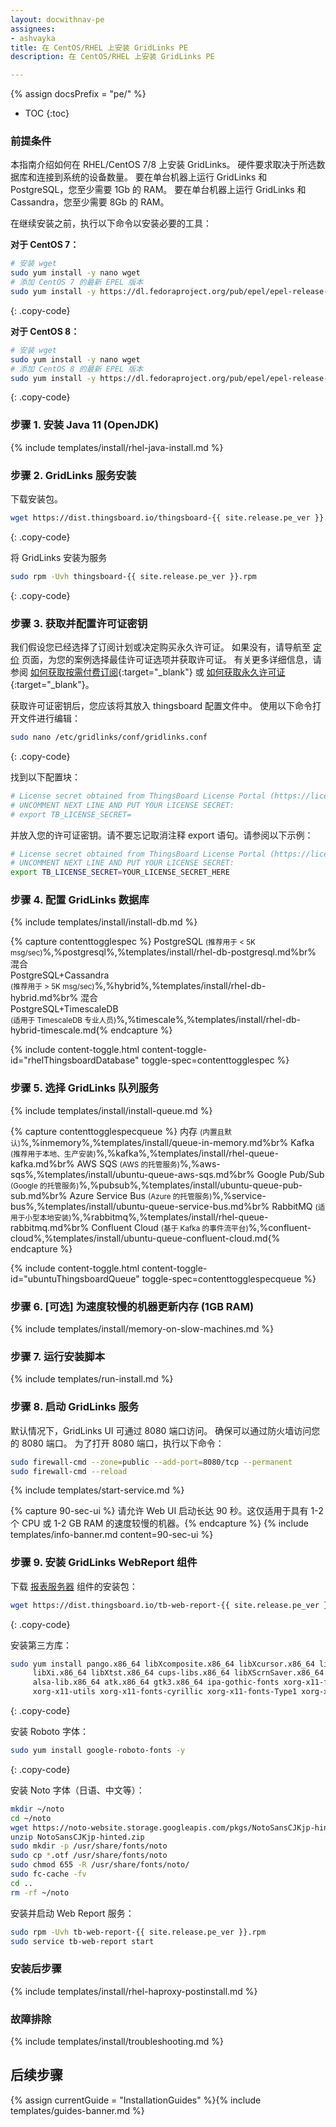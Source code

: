 ```yaml
---
layout: docwithnav-pe
assignees:
- ashvayka
title: 在 CentOS/RHEL 上安装 GridLinks PE
description: 在 CentOS/RHEL 上安装 GridLinks PE

---
```


{% assign docsPrefix = "pe/" %}

* TOC
{:toc}

### 前提条件

本指南介绍如何在 RHEL/CentOS 7/8 上安装 GridLinks。
硬件要求取决于所选数据库和连接到系统的设备数量。
要在单台机器上运行 GridLinks 和 PostgreSQL，您至少需要 1Gb 的 RAM。
要在单台机器上运行 GridLinks 和 Cassandra，您至少需要 8Gb 的 RAM。

在继续安装之前，执行以下命令以安装必要的工具：

**对于 CentOS 7：**

```bash
# 安装 wget
sudo yum install -y nano wget
# 添加 CentOS 7 的最新 EPEL 版本
sudo yum install -y https://dl.fedoraproject.org/pub/epel/epel-release-latest-7.noarch.rpm

```
{: .copy-code}

**对于 CentOS 8：**

```bash
# 安装 wget
sudo yum install -y nano wget
# 添加 CentOS 8 的最新 EPEL 版本
sudo yum install -y https://dl.fedoraproject.org/pub/epel/epel-release-latest-8.noarch.rpm

```
{: .copy-code}

### 步骤 1. 安装 Java 11 (OpenJDK) 

{% include templates/install/rhel-java-install.md %}

### 步骤 2. GridLinks 服务安装

下载安装包。

```bash
wget https://dist.thingsboard.io/thingsboard-{{ site.release.pe_ver }}.rpm
```
{: .copy-code}

将 GridLinks 安装为服务

```bash
sudo rpm -Uvh thingsboard-{{ site.release.pe_ver }}.rpm
```
{: .copy-code}

### 步骤 3. 获取并配置许可证密钥

我们假设您已经选择了订阅计划或决定购买永久许可证。
如果没有，请导航至 [定价](/pricing/) 页面，为您的案例选择最佳许可证选项并获取许可证。
有关更多详细信息，请参阅 [如何获取按需付费订阅](https://www.youtube.com/watch?v=dK-QDFGxWek){:target="_blank"} 或 [如何获取永久许可证](https://www.youtube.com/watch?v=GPe0lHolWek){:target="_blank"}。

获取许可证密钥后，您应该将其放入 thingsboard 配置文件中。
使用以下命令打开文件进行编辑：

```bash 
sudo nano /etc/gridlinks/conf/gridlinks.conf
``` 
{: .copy-code}

找到以下配置块：

```bash
# License secret obtained from ThingsBoard License Portal (https://license.thingsboard.io)
# UNCOMMENT NEXT LINE AND PUT YOUR LICENSE SECRET:
# export TB_LICENSE_SECRET=
```

并放入您的许可证密钥。请不要忘记取消注释 export 语句。请参阅以下示例：

```bash
# License secret obtained from ThingsBoard License Portal (https://license.thingsboard.io)
# UNCOMMENT NEXT LINE AND PUT YOUR LICENSE SECRET:
export TB_LICENSE_SECRET=YOUR_LICENSE_SECRET_HERE
``` 

### 步骤 4. 配置 GridLinks 数据库

{% include templates/install/install-db.md %}

{% capture contenttogglespec %}
PostgreSQL <small>(推荐用于 < 5K msg/sec)</small>%,%postgresql%,%templates/install/rhel-db-postgresql.md%br%
混合 <br>PostgreSQL+Cassandra<br><small>(推荐用于 > 5K msg/sec)</small>%,%hybrid%,%templates/install/rhel-db-hybrid.md%br%
混合 <br>PostgreSQL+TimescaleDB<br><small>(适用于 TimescaleDB 专业人员)</small>%,%timescale%,%templates/install/rhel-db-hybrid-timescale.md{% endcapture %}


{% include content-toggle.html content-toggle-id="rhelThingsboardDatabase" toggle-spec=contenttogglespec %} 

### 步骤 5. 选择 GridLinks 队列服务

{% include templates/install/install-queue.md %}

{% capture contenttogglespecqueue %}
内存 <small>(内置且默认)</small>%,%inmemory%,%templates/install/queue-in-memory.md%br%
Kafka <small>(推荐用于本地、生产安装)</small>%,%kafka%,%templates/install/rhel-queue-kafka.md%br%
AWS SQS <small>(AWS 的托管服务)</small>%,%aws-sqs%,%templates/install/ubuntu-queue-aws-sqs.md%br%
Google Pub/Sub <small>(Google 的托管服务)</small>%,%pubsub%,%templates/install/ubuntu-queue-pub-sub.md%br%
Azure Service Bus <small>(Azure 的托管服务)</small>%,%service-bus%,%templates/install/ubuntu-queue-service-bus.md%br%
RabbitMQ <small>(适用于小型本地安装)</small>%,%rabbitmq%,%templates/install/rhel-queue-rabbitmq.md%br%
Confluent Cloud <small>(基于 Kafka 的事件流平台)</small>%,%confluent-cloud%,%templates/install/ubuntu-queue-confluent-cloud.md{% endcapture %}

{% include content-toggle.html content-toggle-id="ubuntuThingsboardQueue" toggle-spec=contenttogglespecqueue %} 

### 步骤 6. [可选] 为速度较慢的机器更新内存 (1GB RAM) 

{% include templates/install/memory-on-slow-machines.md %} 

### 步骤 7. 运行安装脚本
{% include templates/run-install.md %} 


### 步骤 8. 启动 GridLinks 服务

默认情况下，GridLinks UI 可通过 8080 端口访问。
确保可以通过防火墙访问您的 8080 端口。
为了打开 8080 端口，执行以下命令：

```bash
sudo firewall-cmd --zone=public --add-port=8080/tcp --permanent
sudo firewall-cmd --reload
```   

{% include templates/start-service.md %}

{% capture 90-sec-ui %}
请允许 Web UI 启动长达 90 秒。这仅适用于具有 1-2 个 CPU 或 1-2 GB RAM 的速度较慢的机器。{% endcapture %}
{% include templates/info-banner.md content=90-sec-ui %}

### 步骤 9. 安装 GridLinks WebReport 组件

下载 [报表服务器](/docs/user-guide/reporting/#reports-server) 组件的安装包：

```bash
wget https://dist.thingsboard.io/tb-web-report-{{ site.release.pe_ver }}.rpm
```
{: .copy-code}

安装第三方库：

```bash
sudo yum install pango.x86_64 libXcomposite.x86_64 libXcursor.x86_64 libXdamage.x86_64 libXext.x86_64 \
     libXi.x86_64 libXtst.x86_64 cups-libs.x86_64 libXScrnSaver.x86_64 libXrandr.x86_64 GConf2.x86_64 \
     alsa-lib.x86_64 atk.x86_64 gtk3.x86_64 ipa-gothic-fonts xorg-x11-fonts-100dpi xorg-x11-fonts-75dpi \
     xorg-x11-utils xorg-x11-fonts-cyrillic xorg-x11-fonts-Type1 xorg-x11-fonts-misc unzip nss -y
```
{: .copy-code}

安装 Roboto 字体：

```bash
sudo yum install google-roboto-fonts -y
```
{: .copy-code}

安装 Noto 字体（日语、中文等）：

```bash
mkdir ~/noto
cd ~/noto
wget https://noto-website.storage.googleapis.com/pkgs/NotoSansCJKjp-hinted.zip
unzip NotoSansCJKjp-hinted.zip
sudo mkdir -p /usr/share/fonts/noto
sudo cp *.otf /usr/share/fonts/noto
sudo chmod 655 -R /usr/share/fonts/noto/
sudo fc-cache -fv
cd ..
rm -rf ~/noto
```

安装并启动 Web Report 服务：

```bash
sudo rpm -Uvh tb-web-report-{{ site.release.pe_ver }}.rpm
sudo service tb-web-report start
```

### 安装后步骤

{% include templates/install/rhel-haproxy-postinstall.md %}

### 故障排除

{% include templates/install/troubleshooting.md %}

## 后续步骤



{% assign currentGuide = "InstallationGuides" %}{% include templates/guides-banner.md %}